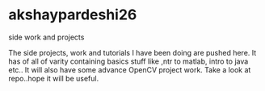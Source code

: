 # akshaypardeshi26
side work and projects

The side projects, work and tutorials I have been doing are pushed here.
It has of all of varity
containing basics stuff like ,ntr to matlab, intro to java etc..
It will also have some advance OpenCV project work.
Take a look at repo..hope it will be useful.


